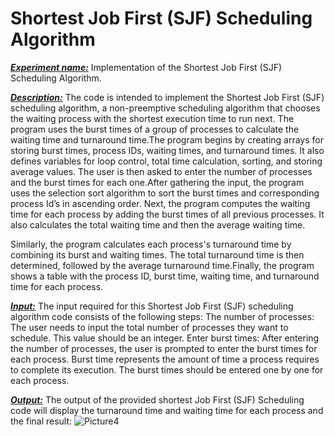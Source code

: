 # Shortest Job First (SJF) Scheduling Algorithm

<ins>_**Experiment name:**_</ins> Implementation of the Shortest Job First (SJF) Scheduling Algorithm.

<ins>_**Description:**_</ins> The code is intended to implement the Shortest Job First (SJF) scheduling algorithm, a non-preemptive scheduling algorithm that chooses the waiting process with the shortest execution time to run next. The program uses the burst times of a group of processes to calculate the waiting time and turnaround time.The program begins by creating arrays for storing burst times, process IDs, waiting times, and turnaround times. It also defines variables for loop control, total time calculation, sorting, and storing average values. The user is then asked to enter the number of processes and the burst times for each one.After gathering the input, the program uses the selection sort algorithm to sort the burst times and corresponding process Id’s in ascending order. Next, the program computes the waiting time for each process by adding the burst times of all previous processes. It also calculates the total waiting time and then the average waiting time.

Similarly, the program calculates each process's turnaround time by combining its burst and waiting times. The total turnaround time is then determined, followed by the average turnaround time.Finally, the program shows a table with the process ID, burst time, waiting time, and turnaround time for each process.



<ins>_**Input:**_</ins>
The input required for this Shortest Job First (SJF) scheduling algorithm code consists of the following steps:
The number of processes: The user needs to input the total number of processes they want to schedule. This value should be an integer.
Enter burst times: After entering the number of processes, the user is prompted to enter the burst times for each process. Burst time represents the amount of time a process requires to complete its execution. The burst times should be entered one by one for each process.

<ins>_**Output:**_</ins>
The output of the provided  shortest Job First (SJF) Scheduling  code will display the turnaround time and waiting time for each process  and the final result:
![Picture4](https://github.com/simoon06/SJF/assets/139492391/ab15fa50-b760-46a8-9d15-b122098bbdcd)

